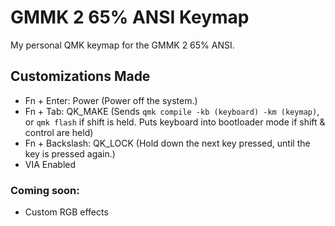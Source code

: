 # GMMK 2 65% ANSI Keymap
My personal QMK keymap for the GMMK 2 65% ANSI. 

## Customizations Made

-   Fn + Enter: Power (Power off the system.)
-   Fn + Tab: QK_MAKE (Sends `qmk compile -kb (keyboard) -km (keymap)`, or `qmk flash` if shift is held. Puts keyboard into bootloader mode if shift & control are held)
-   Fn + Backslash: QK_LOCK (Hold down the next key pressed, until the key is pressed again.)
-   VIA Enabled

### Coming soon:
- Custom RGB effects
